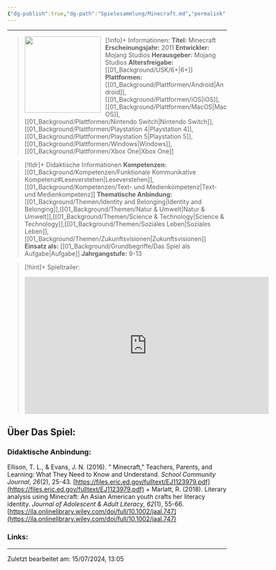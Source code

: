 ```yaml
---
{"dg-publish":true,"dg-path":"Spielesammlung/Minecraft.md","permalink":"/spielesammlung/minecraft/","noteIcon":null}
---
```


---
>[!info]+ Informationen:
><img src="https://image.api.playstation.com/vulcan/img/cfn/11307x4B5WLoVoIUtdewG4uJ_YuDRTwBxQy0qP8ylgazLLc01PBxbsFG1pGOWmqhZsxnNkrU3GXbdXIowBAstzlrhtQ4LCI4.png" style="float:left;height:175px;padding-right:10px">**Titel:** Minecraft
>**Erscheinungsjahr:** 2011
>**Entwickler:** Mojang Studios
>**Herausgeber:** Mojang Studios
>**Altersfreigabe:** [[01_Background/USK/6+\|6+]]
>**Plattformen:** [[01_Background/Plattformen/Android\|Android]],[[01_Background/Plattformen/iOS\|iOS]],[[01_Background/Plattformen/MacOS\|MacOS]],[[01_Background/Plattformen/Nintendo Switch\|Nintendo Switch]],[[01_Background/Plattformen/Playstation 4\|Playstation 4]],[[01_Background/Plattformen/Playstation 5\|Playstation 5]],[[01_Background/Plattformen/Windows\|Windows]],[[01_Background/Plattformen/Xbox One\|Xbox One]]

>[!tldr]+ Didaktische Informationen
>**Kompetenzen:** [[01_Background/Kompetenzen/Funktionale Kommunikative Kompetenz#Leseverstehen\|Leseverstehen]],[[01_Background/Kompetenzen/Text- und Medienkompetenz\|Text- und Medienkompetenz]]
>**Thematische Anbindung:** [[01_Background/Themen/Identity and Belonging\|Identity and Belonging]],[[01_Background/Themen/Natur & Umwelt\|Natur & Umwelt]],[[01_Background/Themen/Science & Technology\|Science & Technology]],[[01_Background/Themen/Soziales Leben\|Soziales Leben]],[[01_Background/Themen/Zukunftsvisionen\|Zukunftsvisionen]]
>**Einsatz als:** [[01_Background/Grundbegriffe/Das Spiel als Aufgabe\|Aufgabe]]
>**Jahrgangstufe:** 9-13

>[!hint]+ Spieltrailer:
><iframe width="560" height="315" src="https://www.youtube.com/embed/MmB9b5njVbA?si=xkVy1CtShsUblrIR" title="YouTube video player" frameborder="0" allow="accelerometer; autoplay; clipboard-write; encrypted-media; gyroscope; picture-in-picture; web-share" referrerpolicy="strict-origin-when-cross-origin" allowfullscreen></iframe>


## Über Das Spiel:

### Didaktische Anbindung:
Ellison, T. L., & Evans, J. N. (2016). " Minecraft," Teachers, Parents, and Learning: What They Need to Know and Understand. _School Community Journal_, _26_(2), 25-43. [https://files.eric.ed.gov/fulltext/EJ1123979.pdf](https://files.eric.ed.gov/fulltext/EJ1123979.pdf) 
+
Marlatt, R. (2018). Literary analysis using Minecraft: An Asian American youth crafts her literacy identity. _Journal of Adolescent & Adult Literacy_, _62_(1), 55-66. [https://ila.onlinelibrary.wiley.com/doi/full/10.1002/jaal.747](https://ila.onlinelibrary.wiley.com/doi/full/10.1002/jaal.747) 
### Links:

---
Zuletzt bearbeitet am: 15/07/2024, 13:05